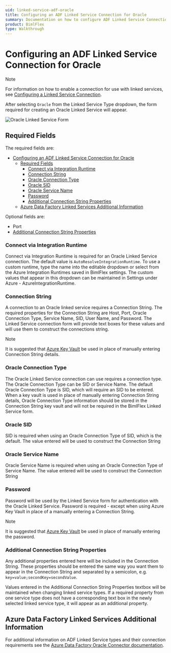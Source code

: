 ```yaml
---
uid: linked-service-adf-oracle
title: Configuring an ADF Linked Service Connection for Oracle
summary: Documentation on how to configure ADF Linked Service Connection for Oracle with required fields, connection strings, and links to additional information
product: BimlFlex
type: Walkthrough
---
```

# Configuring an ADF Linked Service Connection for Oracle

> [!NOTE]
> For information on how to enable a connection for use with linked services, see [Configuring a Linked Service Connection](create-linked-service-connection.md).

[//]: # (TODO List of stages, connection types, and system types that can use Oracle)

After selecting `Oracle` from the Linked Service Type dropdown, the form required for creating an Oracle Linked Service will appear.

![Oracle Linked Service Form](images/bimlflex-ss-app-connections-adf-oracle-form.png "Oracle Linked Service Form")

## Required Fields

The required fields are:

- [Configuring an ADF Linked Service Connection for Oracle](#configuring-an-adf-linked-service-connection-for-oracle)
  - [Required Fields](#required-fields)
    - [Connect via Integration Runtime](#connect-via-integration-runtime)
    - [Connection String](#connection-string)
    - [Oracle Connection Type](#oracle-connection-type)
    - [Oracle SID](#oracle-sid)
    - [Oracle Service Name](#oracle-service-name)
    - [Password](#password)
    - [Additional Connection String Properties](#additional-connection-string-properties)
  - [Azure Data Factory Linked Services Additional Information](#azure-data-factory-linked-services-additional-information)

Optional fields are:

+ Port
+ [Additional Connection String Properties](#additional-connection-string-properties)

### Connect via Integration Runtime

Connect via Integration Runtime is required for an Oracle Linked Service connection.
The default value is `AutoResolveIntegrationRuntime`.
To use a custom runtime, type the name into the editable dropdown or select from the Azure Integration Runtimes saved in BimlFlex settings.
The custom values that appear in this dropdown can be maintained in Settings under Azure - AzureIntegrationRuntime.

### Connection String

A connection to an Oracle linked service requires a Connection String.
The required properties for the Connection String are Host, Port, Oracle Connection Type, Service Name, SID, User Name, and Password.
The Linked Service connection form will provide text boxes for these values and will use them to construct the connections string.

> [!NOTE]
> It is suggested that [Azure Key Vault](linked-service-azure-key-vault.md) be used in place of manually entering Connection String details.

### Oracle Connection Type

The Oracle Linked Service connection can use requires a connection type.
The Oracle Connection Type can be SID or Service Name.
The default Oracle Connection Type is SID, which will require an SID to be entered.
When a key vault is used in place of manually entering Connection String details, Oracle Connection Type information should be stored in the Connection String key vault and will not be required in the BimlFlex Linked Service form.

### Oracle SID

SID is required when using an Oracle Connection Type of SID, which is the default.
The value entered will be used to construct the Connection String

### Oracle Service Name

Oracle Service Name is required when using an Oracle Connection Type of Service Name.
The value entered will be used to construct the Connection String

### Password

Password will be used by the Linked Service form for authentication with the Oracle Linked Service.
Password is required - except when using Azure Key Vault in place of a manually entering a Connection String.

> [!NOTE]
> It is suggested that [Azure Key Vault](linked-service-azure-key-vault.md) be used in place of manually entering the password.

### Additional Connection String Properties

Any additional properties entered here will be included in the Connection String.
These properties should be entered the same way you want them to appear in the Connection String and separated by a semicolon, e.g. `key=value;secondKey=secondValue`.

Values entered in the Additional Connection String Properties textbox will be maintained when changing linked service types.
If a required property from one service type does not have a corresponding text box in the newly selected linked service type, it will appear as an additional property.

## Azure Data Factory Linked Services Additional Information

For additional information on ADF Linked Service types and their connection requirements see the [Azure Data Factory Oracle Connector documentation](https://docs.microsoft.com/en-us/azure/data-factory/connector-oracle).
